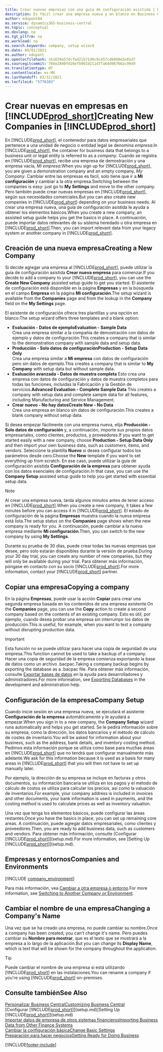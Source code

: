 ```yaml
---
title: Crear nuevas empresas con una guía de configuración asistida | Documentos de Microsoft
description: Es fácil crear una empresa nueva y en blanco en Business Central. Una guía de configuración asistida le ayudará a seguir los pasos, y podrá importar sus datos empresariales existentes.
author: edupont04
ms.service: dynamics365-business-central
ms.topic: conceptual
ms.devlang: na
ms.tgt_pltfrm: na
ms.workload: na
ms.search.keywords: company, setup wizard
ms.date: 04/01/2021
ms.author: edupont
ms.openlocfilehash: cb1639a57dcfed21b71d9c9cd57cd6090e5e81d7
ms.sourcegitcommit: 766e2840fd16efb901d211d7fa64d96766ac99d9
ms.translationtype: HT
ms.contentlocale: es-MX
ms.lasthandoff: 03/31/2021
ms.locfileid: "5776383"
---
```

# <a name="creating-new-companies-in-prod_short"></a><span data-ttu-id="34649-104">Crear nuevas en empresas en [!INCLUDE[prod_short](includes/prod_short.md)]</span><span class="sxs-lookup"><span data-stu-id="34649-104">Creating New Companies in [!INCLUDE[prod_short](includes/prod_short.md)]</span></span>

<span data-ttu-id="34649-105">En [!INCLUDE[prod_short](includes/prod_short.md)], el contenedor para datos empresariales que pertenece a una unidad de negocio o entidad legal se denomina *empresa*.</span><span class="sxs-lookup"><span data-stu-id="34649-105">In [!INCLUDE[prod_short](includes/prod_short.md)], the container for business data that belongs to a business unit or legal entity is referred to as a *company*.</span></span> <span data-ttu-id="34649-106">Cuando se registra en [!INCLUDE[prod_short](includes/prod_short.md)], recibe una empresa de demostración y una empresa vacía, *Mi empresa*.</span><span class="sxs-lookup"><span data-stu-id="34649-106">When you sign up for [!INCLUDE[prod_short](includes/prod_short.md)], you are given a demonstration company and an empty company, *My Company*.</span></span> <span data-ttu-id="34649-107">Cambiar entre las empresas es fácil, solo tiene que ir a **Mi configuración** y cambiar a la otra empresa.</span><span class="sxs-lookup"><span data-stu-id="34649-107">Switching between the companies is easy: just go to **My Settings** and move to the other company.</span></span> <span data-ttu-id="34649-108">Pero también puede crear nuevas empresas en [!INCLUDE[prod_short](includes/prod_short.md)], según sus necesidades comerciales.</span><span class="sxs-lookup"><span data-stu-id="34649-108">But you can also create new companies in [!INCLUDE[prod_short](includes/prod_short.md)] depending on your business needs.</span></span> <span data-ttu-id="34649-109">Al crear una empresa nueva, una guía de configuración asistida le ayuda a obtener los elementos básicos.</span><span class="sxs-lookup"><span data-stu-id="34649-109">When you create a new company, an assisted setup guide helps you get the basics in place.</span></span> <span data-ttu-id="34649-110">A continuación, puede importar datos relevantes de su sistema heredado u otra empresa en [!INCLUDE[prod_short](includes/prod_short.md)].</span><span class="sxs-lookup"><span data-stu-id="34649-110">Then, you can import relevant data from your legacy system or another company in [!INCLUDE[prod_short](includes/prod_short.md)].</span></span>  

## <a name="creating-a-new-company"></a><span data-ttu-id="34649-111">Creación de una nueva empresa</span><span class="sxs-lookup"><span data-stu-id="34649-111">Creating a New Company</span></span>

<span data-ttu-id="34649-112">Si decide agregar una empresa al [!INCLUDE[prod_short](includes/prod_short.md)], puede utilizar la guía de configuración asistida **Crear nueva empresa** para comenzar.</span><span class="sxs-lookup"><span data-stu-id="34649-112">If you decide to add a company to your [!INCLUDE[prod_short](includes/prod_short.md)], you can use the **Create New Company** assisted setup guide to get you started.</span></span> <span data-ttu-id="34649-113">El asistente de configuración está disponible en la página **Empresas** y en la búsqueda en el campo **Empresa** en la página **Mi configuración**.</span><span class="sxs-lookup"><span data-stu-id="34649-113">The setup wizard is available from the **Companies** page and from the lookup in the **Company** field on the **My Settings** page.</span></span>  

<span data-ttu-id="34649-114">El asistente de configuración ofrece tres plantillas y una opción en blanco:</span><span class="sxs-lookup"><span data-stu-id="34649-114">The setup wizard offers three templates and a blank option:</span></span>

- <span data-ttu-id="34649-115">**Evaluación - Datos de ejemplo**</span><span class="sxs-lookup"><span data-stu-id="34649-115">**Evaluation - Sample Data**</span></span>  
    <span data-ttu-id="34649-116">Crea una empresa similar a la compañía de demostración con datos de ejemplo y datos de configuración.</span><span class="sxs-lookup"><span data-stu-id="34649-116">This creates a company that is similar to the demonstration company with sample data and setup data.</span></span>  
- <span data-ttu-id="34649-117">**Producción - Solo datos de configuración**</span><span class="sxs-lookup"><span data-stu-id="34649-117">**Production - Setup Data Only**</span></span>  
    <span data-ttu-id="34649-118">Crea una empresa similar a **Mi empresa** con datos de configuración pero sin datos de ejemplo.</span><span class="sxs-lookup"><span data-stu-id="34649-118">This creates a company that is similar to **My Company** with setup data but without sample data.</span></span>
- <span data-ttu-id="34649-119">**Evaluación avanzada - Datos de muestra completa** Esto crea una empresa con datos de configuración y datos de muestra completos para todas las funciones, incluidas la Fabricación y la Gestión de servicios.</span><span class="sxs-lookup"><span data-stu-id="34649-119">**Advanced Evaluation - Complete Sample Data** This creates a company with setup data and complete sample data for all features, including Manufacturing and Service Management.</span></span>
- <span data-ttu-id="34649-120">**Crear nuevo - No hay datos**</span><span class="sxs-lookup"><span data-stu-id="34649-120">**Create New - No Data**</span></span>  
    <span data-ttu-id="34649-121">Crea una empresa en blanco sin datos de configuración.</span><span class="sxs-lookup"><span data-stu-id="34649-121">This creates a blank company without setup data.</span></span>  

<span data-ttu-id="34649-122">Si desea empezar fácilmente con una empresa nueva, elija **Producción - Solo datos de configuración** y, a continuación, importe sus propios datos empresariales, como clientes, productos, y proveedores.</span><span class="sxs-lookup"><span data-stu-id="34649-122">If you want to get started easily with a new company, choose **Production - Setup Data Only** and then import your own business data, such as customers, items, and vendors.</span></span> <span data-ttu-id="34649-123">Seleccione la plantilla **Nuevo** si desea configurar todos los parámetros desde cero.</span><span class="sxs-lookup"><span data-stu-id="34649-123">Choose the **New** template if you want to set everything up from scratch.</span></span> <span data-ttu-id="34649-124">En ese caso, puede utilizar la guía de configuración asistida **Configuración de la empresa** para obtener ayuda con los datos esenciales de configuración.</span><span class="sxs-lookup"><span data-stu-id="34649-124">In that case, you can use the **Company Setup** assisted setup guide to help you get started with essential setup data.</span></span>  

> [!NOTE]  
> <span data-ttu-id="34649-125">Al crear una empresa nueva, tarda algunos minutos antes de tener acceso en [!INCLUDE[prod_short](includes/prod_short.md)].</span><span class="sxs-lookup"><span data-stu-id="34649-125">When you create a new company, it takes a few minutes before you can access it in [!INCLUDE[prod_short](includes/prod_short.md)].</span></span> <span data-ttu-id="34649-126">El estado de configuración de la página **Empresas** muestra cuando la nueva empresa está lista.</span><span class="sxs-lookup"><span data-stu-id="34649-126">The setup status on the **Companies** page shows when the new company is ready for you.</span></span> <span data-ttu-id="34649-127">A continuación, puede cambiar a la nueva empresa mediante **Mi configuración**.</span><span class="sxs-lookup"><span data-stu-id="34649-127">Then, you can switch to the new company by using **My Settings**.</span></span>  

<span data-ttu-id="34649-128">Durante su prueba de 30 días, puede crear todas las nuevas empresas que desee, pero solo estarán disponibles durante la versión de prueba.</span><span class="sxs-lookup"><span data-stu-id="34649-128">During your 30 day trial, you can create any number of new companies, but they will only be available during your trial.</span></span> <span data-ttu-id="34649-129">Para obtener más información, póngase en contacto con su socio [!INCLUDE[prod_short](includes/prod_short.md)].</span><span class="sxs-lookup"><span data-stu-id="34649-129">For more information, contact your [!INCLUDE[prod_short](includes/prod_short.md)] partner.</span></span>  

## <a name="copying-a-company"></a><span data-ttu-id="34649-130">Copiar una empresa</span><span class="sxs-lookup"><span data-stu-id="34649-130">Copying a company</span></span>

<span data-ttu-id="34649-131">En la página **Empresas**, puede usar la acción **Copiar** para crear una segunda empresa basada en los contenidos de una empresa existente.</span><span class="sxs-lookup"><span data-stu-id="34649-131">On the **Companies** page, you can use the **Copy** action to create a second company based on the contents of an existing company.</span></span> <span data-ttu-id="34649-132">Esto es útil, por ejemplo, cuando desea probar una empresa sin interrumpir los datos de producción.</span><span class="sxs-lookup"><span data-stu-id="34649-132">This is useful, for example, when you want to test a company without disrupting production data.</span></span>

> [!Important]
> <span data-ttu-id="34649-133">Esta función no se puede utilizar para hacer una copia de seguridad de una empresa.</span><span class="sxs-lookup"><span data-stu-id="34649-133">This function cannot be used to take a backup of a company.</span></span> <span data-ttu-id="34649-134">Hacer una copia de seguridad de la empresa comienza exportando la base de datos como un archivo .bacpac.</span><span class="sxs-lookup"><span data-stu-id="34649-134">Taking a company backup begins by exporting the database as a .bacpac file.</span></span> <span data-ttu-id="34649-135">Para obtener más información, consulte [Exportar bases de datos](/dynamics365/business-central/dev-itpro/administration/tenant-admin-center-database-export) en la ayuda para desarrolladores y administradores.</span><span class="sxs-lookup"><span data-stu-id="34649-135">For more information, see [Exporting Databases](/dynamics365/business-central/dev-itpro/administration/tenant-admin-center-database-export) in the development and administration help.</span></span>

## <a name="company-setup"></a><span data-ttu-id="34649-136">Configuración de la empresa</span><span class="sxs-lookup"><span data-stu-id="34649-136">Company Setup</span></span>

<span data-ttu-id="34649-137">Cuando inicie sesión en una empresa nueva, se ejecutará el asistente **Configuración de la empresa** automáticamente y le ayudará a empezar.</span><span class="sxs-lookup"><span data-stu-id="34649-137">When you sign in to a new company, the **Company Setup** wizard runs automatically and helps you get started.</span></span> <span data-ttu-id="34649-138">Se le pedirá información sobre su empresa, como la dirección, los datos bancarios y el método de cálculo de costes de inventario.</span><span class="sxs-lookup"><span data-stu-id="34649-138">You will be asked for information about your business, such as the address, bank details, and inventory costing method.</span></span> <span data-ttu-id="34649-139">Pedimos esta información porque se utiliza como base para muchas áreas en [!INCLUDE[prod_short](includes/prod_short.md)] que no tendrá que configurar manualmente más adelante.</span><span class="sxs-lookup"><span data-stu-id="34649-139">We ask for this information because it is used as a basis for many areas in [!INCLUDE[prod_short](includes/prod_short.md)] that you will then not have to set up manually later.</span></span>  

<span data-ttu-id="34649-140">Por ejemplo, la dirección de su empresa se incluye en facturas y otros documentos, su información bancaria se utiliza en los pagos y el método de cálculo de costos se utiliza para calcular los precios, así como la valuación de inventarios.</span><span class="sxs-lookup"><span data-stu-id="34649-140">For example, your company address is included in invoices and other documents, your bank information is used in payments, and the costing method is used to calculate prices as well as inventory valuation.</span></span>  

<span data-ttu-id="34649-141">Una vez que tenga los elementos básicos, puede configurar las áreas restantes.</span><span class="sxs-lookup"><span data-stu-id="34649-141">Once you have the basics in place, you can set up remaining core areas.</span></span> <span data-ttu-id="34649-142">A continuación, puede agregar datos empresariales, como clientes y proveedores.</span><span class="sxs-lookup"><span data-stu-id="34649-142">Then, you are ready to add business data, such as customers and vendors.</span></span> <span data-ttu-id="34649-143">Para obtener más información, consulte [Configurar [!INCLUDE[prod_short](includes/prod_short.md)]](setup.md).</span><span class="sxs-lookup"><span data-stu-id="34649-143">For more information, see [Setting Up [!INCLUDE[prod_short](includes/prod_short.md)]](setup.md).</span></span>  

## <a name="companies-and-environments"></a><span data-ttu-id="34649-144">Empresas y entornos</span><span class="sxs-lookup"><span data-stu-id="34649-144">Companies and Environments</span></span>

[!INCLUDE [company_environment](includes/company_environment.md)]

<span data-ttu-id="34649-145">Para más información, vea [Cambiar a otra empresa o entorno](ui-organization-switch.md).</span><span class="sxs-lookup"><span data-stu-id="34649-145">For more information, see [Switching to Another Company or Environment](ui-organization-switch.md).</span></span> 

## <a name="changing-a-companys-name"></a><span data-ttu-id="34649-146">Cambiar el nombre de una empresa</span><span class="sxs-lookup"><span data-stu-id="34649-146">Changing a Company's Name</span></span>

<span data-ttu-id="34649-147">Una vez que se ha creado una empresa, no puede cambiar su nombre.</span><span class="sxs-lookup"><span data-stu-id="34649-147">Once a company has been created, you can't change it's name.</span></span> <span data-ttu-id="34649-148">Pero puedes cambiar su **Nombre para mostrar**, que es el texto que se mostrará a la empresa a lo largo de la aplicación.</span><span class="sxs-lookup"><span data-stu-id="34649-148">But you can change its **Display Name**, which is text that will be shown for the company throughout the application.</span></span>  

> [!TIP]
> <span data-ttu-id="34649-149">Puede cambiar el nombre de una empresa si está utilizando [!INCLUDE[prod_short](includes/prod_short.md)] en las instalaciones.</span><span class="sxs-lookup"><span data-stu-id="34649-149">You can rename a company if you're using [!INCLUDE[prod_short](includes/prod_short.md)] on-premises.</span></span>

## <a name="see-also"></a><span data-ttu-id="34649-150">Consulte también</span><span class="sxs-lookup"><span data-stu-id="34649-150">See Also</span></span>

[<span data-ttu-id="34649-151">Personalizar Business Central</span><span class="sxs-lookup"><span data-stu-id="34649-151">Customizing Business Central</span></span>](ui-customizing-overview.md)  
<span data-ttu-id="34649-152">[Configurar [!INCLUDE[prod_short](includes/prod_short.md)]](setup.md)</span><span class="sxs-lookup"><span data-stu-id="34649-152">[Setting Up [!INCLUDE[prod_short](includes/prod_short.md)]](setup.md)</span></span>  
[<span data-ttu-id="34649-153">Importar datos de empresa de otros sistemas financieros</span><span class="sxs-lookup"><span data-stu-id="34649-153">Importing Business Data from Other Finance Systems</span></span>](across-import-data-configuration-packages.md)  
[<span data-ttu-id="34649-154">Cambiar la configuración básica</span><span class="sxs-lookup"><span data-stu-id="34649-154">Change Basic Settings</span></span>](ui-change-basic-settings.md)  
[<span data-ttu-id="34649-155">Preparación para hacer negocios</span><span class="sxs-lookup"><span data-stu-id="34649-155">Getting Ready for Doing Business</span></span>](ui-get-ready-business.md)  


[!INCLUDE[footer-include](includes/footer-banner.md)]